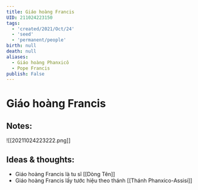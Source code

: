 ```yaml
---
title: Giáo hoàng Francis
UID: 211024223150
tags:
  - 'created/2021/Oct/24'
  - 'seed'
  - 'permanent/people'
birth: null
death: null
aliases:
  - Giáo hoàng Phanxicô
  - Pope Francis
publish: False
---
```

# Giáo hoàng Francis

## Notes:
![[20211024223222.png]]

## Ideas & thoughts:
- Giáo hoàng Francis là tu sĩ [[Dòng Tên]]
- Giáo hoàng Francis lấy tước hiệu theo thánh [[Thánh Phanxico-Assisi]] 